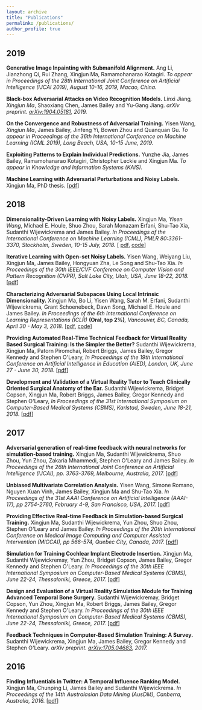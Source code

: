 ```yaml
---
layout: archive
title: "Publications"
permalink: /publications/
author_profile: true
---
```


2019
-----
**Generative Image Inpainting with Submanifold Alignment.** Ang Li, Jianzhong Qi, Rui Zhang, Xingjun Ma, Ramamohanarao Kotagiri. _To appear in Proceedings of the 28th International Joint Conference on Artificial Intelligence (IJCAI 2019), August 10-16, 2019, Macao, China._

**Black-box Adversarial Attacks on Video Recognition Models.** Linxi Jiang<sup>*</sup>, Xingjun Ma<sup>*</sup>, Shaoxiang Chen, James Bailey and Yu-Gang Jiang. _arXiv preprint. <a href="https://arxiv.org/pdf/1904.05181.pdf" target="_blank">arXiv:1904.05181</a>, 2019._

**On the Convergence and Robustness of Adversarial Training.** Yisen Wang<sup>*</sup>, Xingjun Ma<sup>*</sup>, James Bailey, Jinfeng Yi, Bowen Zhou and Quanquan Gu. _To appear in Proceedings of the 36th International Conference on Machine Learning (ICML 2019), Long Beach, USA, 10-15 June, 2019._

**Exploiting Patterns to Explain Individual Predictions.** Yunzhe Jia, James Bailey, Ramamohanarao Kotagiri, Christopher Leckie and Xingjun Ma. *To appear in Knowledge and Information Systems (KAIS).*

**Machine Learning with Adversarial Perturbations and Noisy Labels.** Xingjun Ma, PhD thesis. [<a href="https://minerva-access.unimelb.edu.au/bitstream/handle/11343/219680/Machine%20Learning%20with%20Adversarial%20Perturbations%20and%20Noisy%20Labels.pdf?sequence=1&isAllowed=y" target="_blank">pdf</a>]

2018
-----
**Dimensionality-Driven Learning with Noisy Labels.** Xingjun Ma<sup>*</sup>, Yisen Wang<sup>*</sup>, Michael E. Houle, Shuo Zhou, Sarah Monazam Erfani, Shu-Tao Xia, Sudanthi Wijewickrema and James Bailey. _In Proceedings of the International Conference on Machine Learning (ICML), PMLR 80:3361-3370, Stockholm, Sweden, 10-15 July, 2018._ [ <a href="https://arxiv.org/pdf/1806.02612.pdf" target="_blank">pdf</a>,  <a href="https://github.com/xingjunm/dimensionality-driven-learning" target="_blank">code</a>]

**Iterative Learning with Open-set Noisy Labels.** Yisen Wang, Weiyang Liu, Xingjun Ma, James Bailey,  Hongyuan  Zha, Le Song and Shu-Tao Xia. *In Proceedings of the 30th IEEE/CVF Conference on Computer Vision and Pattern Recognition (CVPR), Salt Lake City, Utah, USA, June 18-22, 2018.* [<a href="https://arxiv.org/pdf/1804.00092.pdf" target="_blank">pdf</a>]

**Characterizing Adversarial Subspaces Using Local Intrinsic Dimensionality.** Xingjun Ma, Bo Li, Yisen Wang, Sarah M. Erfani, Sudanthi Wijewickrema,  Grant Schoenebeck, Dawn Song, Michael E. Houle and James Bailey. *In Proceedings of the 6th International Conference on Learning Representations (ICLR)* **(Oral, top 2%)***, Vancouver, BC, Canada, April 30 - May 3, 2018.* [<a href="https://arxiv.org/pdf/1801.02613.pdf" target="_blank">pdf</a>, <a href="https://github.com/xingjunm/lid_adversarial_subspace_detection" target="_blank">code</a>]

**Providing Automated Real-Time Technical Feedback for Virtual Reality Based Surgical Training: Is the Simpler the Better?** Sudanthi Wijewickrema, Xingjun Ma, Patorn Piromchai, Robert Briggs, James Bailey, Gregor Kennedy and Stephen O'Leary, *In Proceedings of the 19th International Conference on Artificial Intelligence in Education (AIED), London, UK, June 27 - June 30, 2018.* [<a href="https://people.eng.unimelb.edu.au/baileyj/papers/AIED2018.pdf" target="_blank">pdf</a>]

**Development and Validation of a Virtual Reality Tutor to Teach Clinically Oriented Surgical Anatomy of the Ear.** Sudanthi Wijewickrema, Bridget Copson, Xingjun Ma, Robert Briggs, James Bailey, Gregor Kennedy and Stephen O'Leary, *In Proceedings of the 31st International Symposium on Computer-Based Medical Systems (CBMS),  Karlstad, Sweden, June 18-21, 2018.* [<a href="https://people.eng.unimelb.edu.au/baileyj/papers/CBMS_2018_final.pdf" target="_blank">pdf</a>]

2017
-----
**Adversarial generation of real-time feedback with neural networks for simulation-based training.** Xingjun Ma, Sudanthi Wijewickrema, Shuo Zhou, Yun Zhou, Zakaria Mhammedi, Stephen O'Leary and James Bailey. *In Proceedings of the 26th International Joint Conference on Artificial Intelligence (IJCAI), pp. 3763-3769, Melbourne, Australia, 2017.* [<a href="https://arxiv.org/pdf/1703.01460.pdf" target="_blank">pdf</a>]

**Unbiased Multivariate Correlation Analysis.** Yisen Wang, Simone Romano, Nguyen Xuan Vinh, James Bailey, Xingjun Ma and Shu-Tao Xia. *In Proceedings of the 31st AAAI Conference on Artificial Intelligence (AAAI-17), pp 2754-2760, February 4-9, San Francisco, USA, 2017.* [<a href="http://people.eng.unimelb.edu.au/baileyj/papers/AAAI_17_CR.pdf" target="_blank">pdf</a>]

**Providing Effective Real-time Feedback in Simulation-based Surgical Training.** Xingjun Ma, Sudanthi Wijewickrema, Yun Zhou, Shuo Zhou, Stephen O'Leary and James Bailey. *In Proceedings of the 20th International Conference on Medical Image Computing and Computer Assisted Intervention (MICCAI), pp 566-574, Quebec City, Canada, 2017.* [<a href="https://arxiv.org/pdf/1703.01460.pdf" target="_blank">pdf</a>]


**Simulation for Training Cochlear Implant Electrode Insertion.** Xingjun Ma, Sudanthi Wijewickremay, Yun Zhou, Bridget Copson, James Bailey, Gregor Kennedy and Stephen O'Leary. *In Proceedings of the 30th IEEE International Symposium on Computer-Based Medical Systems (CBMS), June 22-24, Thessaloniki, Greece, 2017.* [<a href="http://people.eng.unimelb.edu.au/baileyj/papers/cbms-2017-2.pdf" target="_blank">pdf</a>]


**Design and Evaluation of a Virtual Reality Simulation Module for Training Advanced Temporal Bone Surgery.** Sudanthi Wijewickremay, Bridget Copson, Yun Zhou, Xingjun Ma, Robert Briggs, James Bailey, Gregor Kennedy and Stephen O'Leary. *In Proceedings of the 30th IEEE International Symposium on Computer-Based Medical Systems (CBMS), June 22-24, Thessaloniki, Greece, 2017.* [<a href="http://people.eng.unimelb.edu.au/baileyj/papers/cbms-2017-1.pdf" target="_blank">pdf</a>]

**Feedback Techniques in Computer-Based Simulation Training: A Survey.** Sudanthi Wijewickrema, Xingjun Ma, James Bailey, Gregor Kennedy and Stephen O'Leary. *arXiv preprint. <a href="https://arxiv.org/pdf/1705.04683.pdf" target="_blank">arXiv:1705.04683</a>, 2017.*

2016
-----
**Finding Influentials in Twitter: A Temporal Influence Ranking Model.** Xingjun Ma, Chunping Li, James Bailey and Sudanthi Wijewickrema. *In Proceedings of the 14th Australasian Data Mining (AusDM), Canberra, Australia, 2016.* [<a href="https://arxiv.org/pdf/1703.01468.pdf" target="_blank">pdf</a>]

